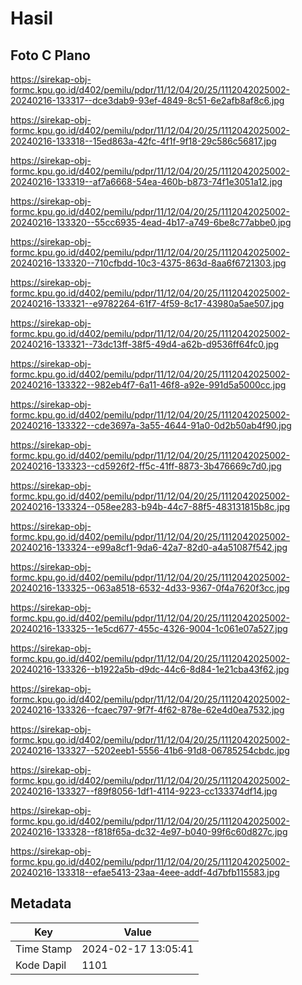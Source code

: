 # Hasil

## Foto C Plano

https://sirekap-obj-formc.kpu.go.id/d402/pemilu/pdpr/11/12/04/20/25/1112042025002-20240216-133317--dce3dab9-93ef-4849-8c51-6e2afb8af8c6.jpg

https://sirekap-obj-formc.kpu.go.id/d402/pemilu/pdpr/11/12/04/20/25/1112042025002-20240216-133318--15ed863a-42fc-4f1f-9f18-29c586c56817.jpg

https://sirekap-obj-formc.kpu.go.id/d402/pemilu/pdpr/11/12/04/20/25/1112042025002-20240216-133319--af7a6668-54ea-460b-b873-74f1e3051a12.jpg

https://sirekap-obj-formc.kpu.go.id/d402/pemilu/pdpr/11/12/04/20/25/1112042025002-20240216-133320--55cc6935-4ead-4b17-a749-6be8c77abbe0.jpg

https://sirekap-obj-formc.kpu.go.id/d402/pemilu/pdpr/11/12/04/20/25/1112042025002-20240216-133320--710cfbdd-10c3-4375-863d-8aa6f6721303.jpg

https://sirekap-obj-formc.kpu.go.id/d402/pemilu/pdpr/11/12/04/20/25/1112042025002-20240216-133321--e9782264-61f7-4f59-8c17-43980a5ae507.jpg

https://sirekap-obj-formc.kpu.go.id/d402/pemilu/pdpr/11/12/04/20/25/1112042025002-20240216-133321--73dc13ff-38f5-49d4-a62b-d9536ff64fc0.jpg

https://sirekap-obj-formc.kpu.go.id/d402/pemilu/pdpr/11/12/04/20/25/1112042025002-20240216-133322--982eb4f7-6a11-46f8-a92e-991d5a5000cc.jpg

https://sirekap-obj-formc.kpu.go.id/d402/pemilu/pdpr/11/12/04/20/25/1112042025002-20240216-133322--cde3697a-3a55-4644-91a0-0d2b50ab4f90.jpg

https://sirekap-obj-formc.kpu.go.id/d402/pemilu/pdpr/11/12/04/20/25/1112042025002-20240216-133323--cd5926f2-ff5c-41ff-8873-3b476669c7d0.jpg

https://sirekap-obj-formc.kpu.go.id/d402/pemilu/pdpr/11/12/04/20/25/1112042025002-20240216-133324--058ee283-b94b-44c7-88f5-483131815b8c.jpg

https://sirekap-obj-formc.kpu.go.id/d402/pemilu/pdpr/11/12/04/20/25/1112042025002-20240216-133324--e99a8cf1-9da6-42a7-82d0-a4a51087f542.jpg

https://sirekap-obj-formc.kpu.go.id/d402/pemilu/pdpr/11/12/04/20/25/1112042025002-20240216-133325--063a8518-6532-4d33-9367-0f4a7620f3cc.jpg

https://sirekap-obj-formc.kpu.go.id/d402/pemilu/pdpr/11/12/04/20/25/1112042025002-20240216-133325--1e5cd677-455c-4326-9004-1c061e07a527.jpg

https://sirekap-obj-formc.kpu.go.id/d402/pemilu/pdpr/11/12/04/20/25/1112042025002-20240216-133326--b1922a5b-d9dc-44c6-8d84-1e21cba43f62.jpg

https://sirekap-obj-formc.kpu.go.id/d402/pemilu/pdpr/11/12/04/20/25/1112042025002-20240216-133326--fcaec797-9f7f-4f62-878e-62e4d0ea7532.jpg

https://sirekap-obj-formc.kpu.go.id/d402/pemilu/pdpr/11/12/04/20/25/1112042025002-20240216-133327--5202eeb1-5556-41b6-91d8-06785254cbdc.jpg

https://sirekap-obj-formc.kpu.go.id/d402/pemilu/pdpr/11/12/04/20/25/1112042025002-20240216-133327--f89f8056-1df1-4114-9223-cc133374df14.jpg

https://sirekap-obj-formc.kpu.go.id/d402/pemilu/pdpr/11/12/04/20/25/1112042025002-20240216-133328--f818f65a-dc32-4e97-b040-99f6c60d827c.jpg

https://sirekap-obj-formc.kpu.go.id/d402/pemilu/pdpr/11/12/04/20/25/1112042025002-20240216-133318--efae5413-23aa-4eee-addf-4d7bfb115583.jpg


## Metadata

| Key        | Value               |
| ---------- | ------------------- |
| Time Stamp | 2024-02-17 13:05:41 |
| Kode Dapil | 1101                |



